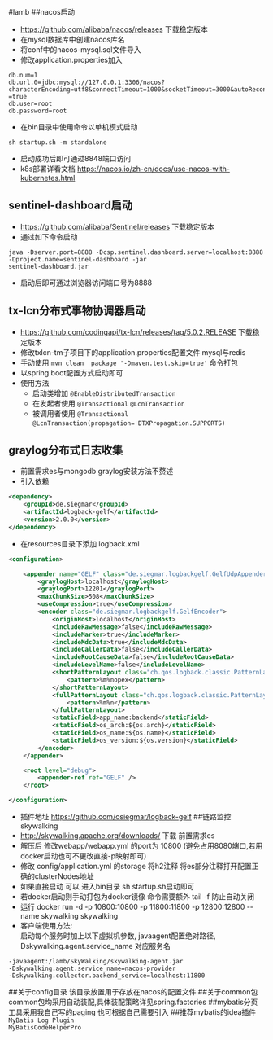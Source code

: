 #lamb
##nacos启动
* https://github.com/alibaba/nacos/releases 下载稳定版本  
* 在mysql数据库中创建nacos库名  
* 将conf中的nacos-mysql.sql文件导入
* 修改application.properties加入
```
db.num=1
db.url.0=jdbc:mysql://127.0.0.1:3306/nacos?characterEncoding=utf8&connectTimeout=1000&socketTimeout=3000&autoReconnect
=true
db.user=root
db.password=root
```
* 在bin目录中使用命令以单机模式启动
```
sh startup.sh -m standalone
```
* 启动成功后即可通过8848端口访问  
* k8s部署详看文档 https://nacos.io/zh-cn/docs/use-nacos-with-kubernetes.html
## sentinel-dashboard启动
* https://github.com/alibaba/Sentinel/releases 下载稳定版本  
* 通过如下命令启动
```
java -Dserver.port=8888 -Dcsp.sentinel.dashboard.server=localhost:8888 -Dproject.name=sentinel-dashboard -jar 
sentinel-dashboard.jar
```
* 启动后即可通过浏览器访问端口号为8888
## tx-lcn分布式事物协调器启动
* https://github.com/codingapi/tx-lcn/releases/tag/5.0.2.RELEASE 下载稳定版本  
* 修改txlcn-tm子项目下的application.properties配置文件 mysql与redis
* 手动使用 ```mvn clean  package '-Dmaven.test.skip=true'``` 命令打包
* 以spring boot配置方式启动即可
* 使用方法
	* 启动类增加 ```@EnableDistributedTransaction```
	* 在发起者使用 ```@Transactional``` ```@LcnTransaction```
	* 被调用者使用 ```@Transactional```  
	```@LcnTransaction(propagation= DTXPropagation.SUPPORTS)```
## graylog分布式日志收集
* 前置需求es与mongodb graylog安装方法不赘述
* 引入依赖
```xml
<dependency>
    <groupId>de.siegmar</groupId>
    <artifactId>logback-gelf</artifactId>
    <version>2.0.0</version>
</dependency>
```
* 在resources目录下添加 logback.xml
```xml
<configuration>

    <appender name="GELF" class="de.siegmar.logbackgelf.GelfUdpAppender">
        <graylogHost>localhost</graylogHost>
        <graylogPort>12201</graylogPort>
        <maxChunkSize>508</maxChunkSize>
        <useCompression>true</useCompression>
        <encoder class="de.siegmar.logbackgelf.GelfEncoder">
            <originHost>localhost</originHost>
            <includeRawMessage>false</includeRawMessage>
            <includeMarker>true</includeMarker>
            <includeMdcData>true</includeMdcData>
            <includeCallerData>false</includeCallerData>
            <includeRootCauseData>false</includeRootCauseData>
            <includeLevelName>false</includeLevelName>
            <shortPatternLayout class="ch.qos.logback.classic.PatternLayout">
                <pattern>%m%nopex</pattern>
            </shortPatternLayout>
            <fullPatternLayout class="ch.qos.logback.classic.PatternLayout">
                <pattern>%m%n</pattern>
            </fullPatternLayout>
            <staticField>app_name:backend</staticField>
            <staticField>os_arch:${os.arch}</staticField>
            <staticField>os_name:${os.name}</staticField>
            <staticField>os_version:${os.version}</staticField>
        </encoder>
    </appender>

    <root level="debug">
        <appender-ref ref="GELF" />
    </root>

</configuration>
```
* 插件地址 https://github.com/osiegmar/logback-gelf
##链路监控skywalking
* http://skywalking.apache.org/downloads/ 下载 前置需求es
* 解压后 修改webapp/webapp.yml 的port为 10800 (避免占用8080端口,若用docker启动也可不更改直接-p映射即可)
* 修改 config/application.yml 的storage 将h2注释  将es部分注释打开配置正确的clusterNodes地址
* 如果直接启动 可以 进入bin目录  sh startup.sh启动即可 
* 若docker启动则手动打包为docker镜像 命令需要额外 tail -f 防止自动关闭
* 运行 docker run -d -p  10800:10800 -p 11800:11800 -p 12800:12800  --name skywalking skywalking
* 客户端使用方法:  
启动每个服务时加上以下虚拟机参数, javaagent配置绝对路径, Dskywalking.agent.service_name 对应服务名
```
-javaagent:/lamb/SkyWalking/skywalking-agent.jar
-Dskywalking.agent.service_name=nacos-provider
-Dskywalking.collector.backend_service=localhost:11800
```
##关于config目录
该目录放置用于存放在nacos的配置文件
##关于common包
common包均采用自动装配,具体装配策略详见spring.factories
##mybatis分页工具采用我自己写的paging 也可根据自己需要引入
##推荐mybatis的idea插件 
```MyBatis Log Plugin ```  
```MyBatisCodeHelperPro```